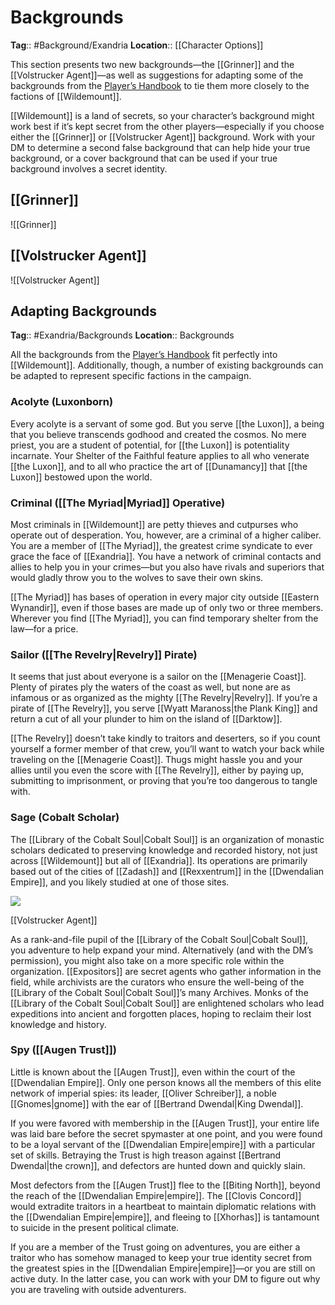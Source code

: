 # Backgrounds
**Tag**:: #Background/Exandria
**Location**:: [[Character Options]]

This section presents two new backgrounds—the [[Grinner]] and the [[Volstrucker Agent]]—as well as suggestions for adapting some of the backgrounds from the [Player’s Handbook](https://www.dndbeyond.com/sources/phb "Player’s Handbook") to tie them more closely to the factions of [[Wildemount]].

[[Wildemount]] is a land of secrets, so your character’s background might work best if it’s kept secret from the other players—especially if you choose either the [[Grinner]] or [[Volstrucker Agent]] background. Work with your DM to determine a second false background that can help hide your true background, or a cover background that can be used if your true background involves a secret identity.

## [[Grinner]]
![[Grinner]]

## [[Volstrucker Agent]]
![[Volstrucker Agent]]

## Adapting Backgrounds
**Tag**:: #Exandria/Backgrounds
**Location**:: Backgrounds

All the backgrounds from the [Player’s Handbook](https://www.dndbeyond.com/sources/phb "Player’s Handbook") fit perfectly into [[Wildemount]]. Additionally, though, a number of existing backgrounds can be adapted to represent specific factions in the campaign.

### Acolyte (Luxonborn)

Every acolyte is a servant of some god. But you serve [[the Luxon]], a being that you believe transcends godhood and created the cosmos. No mere priest, you are a student of potential, for [[the Luxon]] is potentiality incarnate. Your Shelter of the Faithful feature applies to all who venerate [[the Luxon]], and to all who practice the art of [[Dunamancy]] that [[the Luxon]] bestowed upon the world.

### Criminal ([[The Myriad|Myriad]] Operative)

Most criminals in [[Wildemount]] are petty thieves and cutpurses who operate out of desperation. You, however, are a criminal of a higher caliber. You are a member of [[The Myriad]], the greatest crime syndicate to ever grace the face of [[Exandria]]. You have a network of criminal contacts and allies to help you in your crimes—but you also have rivals and superiors that would gladly throw you to the wolves to save their own skins.

[[The Myriad]] has bases of operation in every major city outside [[Eastern Wynandir]], even if those bases are made up of only two or three members. Wherever you find [[The Myriad]], you can find temporary shelter from the law—for a price.

### Sailor ([[The Revelry|Revelry]] Pirate)

It seems that just about everyone is a sailor on the [[Menagerie Coast]]. Plenty of pirates ply the waters of the coast as well, but none are as infamous or as organized as the mighty [[The Revelry|Revelry]]. If you’re a pirate of [[The Revelry]], you serve [[Wyatt Maranoss|the Plank King]] and return a cut of all your plunder to him on the island of [[Darktow]].

[[The Revelry]] doesn’t take kindly to traitors and deserters, so if you count yourself a former member of that crew, you’ll want to watch your back while traveling on the [[Menagerie Coast]]. Thugs might hassle you and your allies until you even the score with [[The Revelry]], either by paying up, submitting to imprisonment, or proving that you’re too dangerous to tangle with.

### Sage (Cobalt Scholar)

The [[Library of the Cobalt Soul|Cobalt Soul]] is an organization of monastic scholars dedicated to preserving knowledge and recorded history, not just across [[Wildemount]] but all of [[Exandria]]. Its operations are primarily based out of the cities of [[Zadash]] and [[Rexxentrum]] in the [[Dwendalian Empire]], and you likely studied at one of those sites.

[![](https://media.dndbeyond.com/compendium-images/egtw/yDOyqyOocErRgYJK/04-23.png)](https://media.dndbeyond.com/compendium-images/egtw/yDOyqyOocErRgYJK/04-23.png)

[[Volstrucker Agent]]

As a rank-and-file pupil of the [[Library of the Cobalt Soul|Cobalt Soul]], you adventure to help expand your mind. Alternatively (and with the DM’s permission), you might also take on a more specific role within the organization. [[Expositors]] are secret agents who gather information in the field, while archivists are the curators who ensure the well-being of the [[Library of the Cobalt Soul|Cobalt Soul]]’s many Archives. Monks of the [[Library of the Cobalt Soul|Cobalt Soul]] are enlightened scholars who lead expeditions into ancient and forgotten places, hoping to reclaim their lost knowledge and history.

### Spy ([[Augen Trust]])

Little is known about the [[Augen Trust]], even within the court of the [[Dwendalian Empire]]. Only one person knows all the members of this elite network of imperial spies: its leader, [[Oliver Schreiber]], a noble [[Gnomes|gnome]] with the ear of [[Bertrand Dwendal|King Dwendal]].

If you were favored with membership in the [[Augen Trust]], your entire life was laid bare before the secret spymaster at one point, and you were found to be a loyal servant of the [[Dwendalian Empire|empire]] with a particular set of skills. Betraying the Trust is high treason against [[Bertrand Dwendal|the crown]], and defectors are hunted down and quickly slain.

Most defectors from the [[Augen Trust]] flee to the [[Biting North]], beyond the reach of the [[Dwendalian Empire|empire]]. The [[Clovis Concord]] would extradite traitors in a heartbeat to maintain diplomatic relations with the [[Dwendalian Empire|empire]], and fleeing to [[Xhorhas]] is tantamount to suicide in the present political climate.

If you are a member of the Trust going on adventures, you are either a traitor who has somehow managed to keep your true identity secret from the greatest spies in the [[Dwendalian Empire|empire]]—or you are still on active duty. In the latter case, you can work with your DM to figure out why you are traveling with outside adventurers.